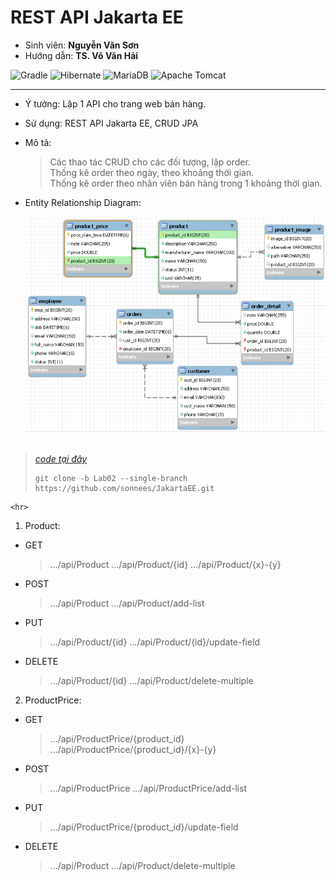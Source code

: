 # REST API Jakarta EE
- Sinh viên: **Nguyễn Văn Sơn**
- Hướng dẫn: **TS. Võ Văn Hải**

![Gradle](https://img.shields.io/badge/Gradle-02303A.svg?style=for-the-badge&logo=Gradle&logoColor=black)
![Hibernate](https://img.shields.io/badge/Hibernate-59666C?style=for-the-badge&logo=Hibernate&logoColor=white)
![MariaDB](https://img.shields.io/badge/MariaDB-003545?style=for-the-badge&logo=mariadb&logoColor=black)
![Apache Tomcat](https://img.shields.io/badge/apache%20tomcat-%23F8DC75.svg?style=for-the-badge&logo=apache-tomcat&logoColor=black)

  <hr>

- Ý tưởng: Lập 1 API cho trang web bán hàng.
- Sử dụng: REST API Jakarta EE, CRUD JPA
- Mô tả:
  > Các thao tác CRUD cho các đối tượng, lập order. <br>
  > Thống kê order theo ngày, theo khoảng thời gian.<br>
  > Thống kê order theo nhân viên bán hàng trong 1 khoảng thời gian.
-  Entity Relationship Diagram:
  
    ![ERD](/img/ERD_lab02.png)
<br> <br>
> *[code tại đây](https://github.com/sonnees/JakartaEE/tree/Lab02)*
> ```git
> git clone -b Lab02 --single-branch https://github.com/sonnees/JakartaEE.git
> ```

    <hr>

1. Product:
- GET <br>
  > .../api/Product
  > .../api/Product/{id}
  > .../api/Product/{x}-{y}

- POST <br>
  > .../api/Product
  > .../api/Product/add-list

- PUT <br>
  > .../api/Product/{id}
  > .../api/Product/{id}/update-field

- DELETE <br>
  > .../api/Product/{id}
  > .../api/Product/delete-multiple

2. ProductPrice:
- GET <br>
  > .../api/ProductPrice/{product_id}
  > .../api/ProductPrice/{product_id}/{x}-{y}

- POST <br>
  > .../api/ProductPrice
  > .../api/ProductPrice/add-list

- PUT <br>
  > .../api/ProductPrice/{product_id}/update-field

- DELETE <br>
  > .../api/Product
  > .../api/Product/delete-multiple











